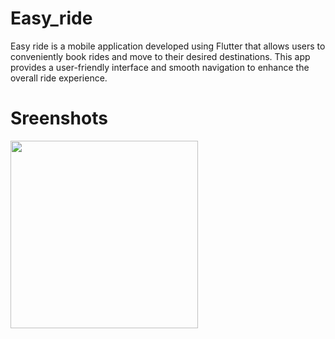 # Easy_ride

Easy ride is a mobile application developed using Flutter that allows users to conveniently book rides and move to their desired destinations. This app provides a user-friendly interface and smooth navigation to enhance the overall ride experience.

# Sreenshots
<img src="https://github.com/dettyboy2022/Easy_Ride/assets/108200853/738b85d8-0f1f-4306-b820-7ea1fafdb9e1" width="300">
